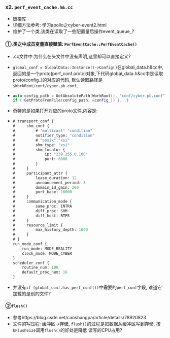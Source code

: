 ### x2. `perf_event_cache.h&.cc`

- 链接库
- 详细方法参考: 学习apollo之cyber-event2.html
- 维护了一个类,该类在读取了一些配置量后操作event_queue_?

#### ①.类之中成员变量直接赋值: `PerfEventCache::PerfEventCache()`

- .cc文件中:为什么在头文件中没有声明,这里却可以直接定义?

- `global_conf = GlobalData::Instance()->Config()`在global_data.h&cc中, 返回的是一个proto(perf_conf.proto)对象,下代码global_data.h&cc中是读取proto(config_)的对应的代码, 默认读取路径是`$WorkRoot/conf/cyber.pb.conf`, 

- ```c++
  auto config_path = GetAbsolutePath(WorkRoot(), "conf/cyber.pb.conf");
  if (!GetProtoFromFile(config_path, &config_)) {...}
  ```

- 奇特的是如果打开对应的proto文件,内容是:

- ```protobuf
  # transport_conf {
  #     shm_conf {
  #         # "multicast" "condition"
  #         notifier_type: "condition"
  #         # "posix" "xsi"
  #         shm_type: "xsi"
  #         shm_locator {
  #             ip: "239.255.0.100"
  #             port: 8888
  #         }
  #     }
  #     participant_attr {
  #         lease_duration: 12
  #         announcement_period: 3
  #         domain_id_gain: 200
  #         port_base: 10000
  #     }
  #     communication_mode {
  #         same_proc: INTRA
  #         diff_proc: SHM
  #         diff_host: RTPS
  #     }
  #     resource_limit {
  #         max_history_depth: 1000
  #     }
  # }
  run_mode_conf {
      run_mode: MODE_REALITY
      clock_mode: MODE_CYBER
  }
  scheduler_conf {
      routine_num: 100
      default_proc_num: 16
  }
  ```

- 并没有`if (global_conf.has_perf_conf())`中需要的`perf_conf`字段, 难道它加载的是别的文件? 

#### ②`flush()`

- 参考https://blog.csdn.net/caoshangpa/article/details/78920823
- 文件的写过程: 缓冲区->存储, `flush()`的过程是把数据从缓冲区写到存储, 按`kFlushSize`调用`flush()`的好处是降低
  读写的CPU占用?